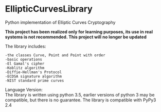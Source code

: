# EllipticCurvesLibrary
Python implementation of Elliptic Curves Cryptography

**This project has been realized only for learning purposes, its use in real systems is not recommended. This project will no longer be updated**

The library includes:

    -the classes Curve, Point and Point with order
    -basic operations
    -El Gamal's cipher
    -Koblitz algorithm
    -Diffie-Hellman's Protocol 
    -ECDSA signature algorithm
    -NIST standard prime curves
    
Language Version:  
The library is written using python 3.5, earlier versions of python 3 may be compatible, but there is no guarantee.
The library is compatible with PyPy3 2.4



